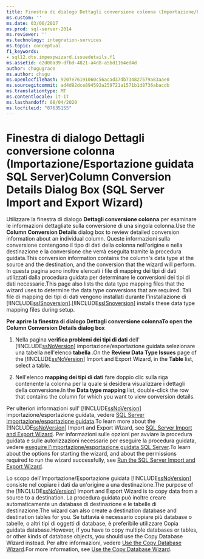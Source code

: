 ```yaml
---
title: Finestra di dialogo Dettagli conversione colonna (Importazione/Esportazione guidata SQL Server) | Microsoft Docs
ms.custom: ''
ms.date: 03/06/2017
ms.prod: sql-server-2014
ms.reviewer: ''
ms.technology: integration-services
ms.topic: conceptual
f1_keywords:
- sql12.dts.impexpwizard.issuedetails.f1
ms.assetid: e2d00a39-dfbd-4821-a4d8-a5bd1164ed4d
author: chugugrace
ms.author: chugu
ms.openlocfilehash: 9207e76191060c56acad37db734827579a83aae0
ms.sourcegitcommit: ad4d92dce894592a259721a1571b1d8736abacdb
ms.translationtype: MT
ms.contentlocale: it-IT
ms.lasthandoff: 08/04/2020
ms.locfileid: "87635155"
---
```

# <a name="column-conversion-details-dialog-box-sql-server-import-and-export-wizard"></a><span data-ttu-id="f9586-102">Finestra di dialogo Dettagli conversione colonna (Importazione/Esportazione guidata SQL Server)</span><span class="sxs-lookup"><span data-stu-id="f9586-102">Column Conversion Details Dialog Box (SQL Server Import and Export Wizard)</span></span>
  <span data-ttu-id="f9586-103">Utilizzare la finestra di dialogo **Dettagli conversione colonna** per esaminare le informazioni dettagliate sulla conversione di una singola colonna.</span><span class="sxs-lookup"><span data-stu-id="f9586-103">Use the **Column Conversion Details** dialog box to review detailed conversion information about an individual column.</span></span> <span data-ttu-id="f9586-104">Queste informazioni sulla conversione contengono il tipo di dati della colonna nell'origine e nella destinazione e la conversione che verrà eseguita tramite la procedura guidata.</span><span class="sxs-lookup"><span data-stu-id="f9586-104">This conversion information contains the column's data type at the source and the destination, and the conversion that the wizard will perform.</span></span> <span data-ttu-id="f9586-105">In questa pagina sono inoltre elencati i file di mapping dei tipi di dati utilizzati dalla procedura guidata per determinare le conversioni dei tipi di dati necessarie.</span><span class="sxs-lookup"><span data-stu-id="f9586-105">This page also lists the data type mapping files that the wizard uses to determine the data type conversions that are required.</span></span> <span data-ttu-id="f9586-106">Tali file di mapping dei tipi di dati vengono installati durante l'installazione di [!INCLUDE[ssISnoversion](../../includes/ssisnoversion-md.md)].</span><span class="sxs-lookup"><span data-stu-id="f9586-106">[!INCLUDE[ssISnoversion](../../includes/ssisnoversion-md.md)] installs these data type mapping files during setup.</span></span>  
  
 <span data-ttu-id="f9586-107">**Per aprire la finestra di dialogo Dettagli conversione colonna**</span><span class="sxs-lookup"><span data-stu-id="f9586-107">**To open the Column Conversion Details dialog box**</span></span>  
  
1.  <span data-ttu-id="f9586-108">Nella pagina **verifica problemi dei tipi di dati** dell' [!INCLUDE[ssNoVersion](../../includes/ssnoversion-md.md)] importazione/esportazione guidata selezionare una tabella nell'elenco **tabella** .</span><span class="sxs-lookup"><span data-stu-id="f9586-108">On the **Review Data Type Issues** page of the [!INCLUDE[ssNoVersion](../../includes/ssnoversion-md.md)] Import and Export Wizard, in the **Table** list, select a table.</span></span>  
  
2.  <span data-ttu-id="f9586-109">Nell'elenco **mapping dei tipi di dati** fare doppio clic sulla riga contenente la colonna per la quale si desidera visualizzare i dettagli della conversione.</span><span class="sxs-lookup"><span data-stu-id="f9586-109">In the **Data type mapping** list, double-click the row that contains the column for which you want to view conversion details.</span></span>  
  
 <span data-ttu-id="f9586-110">Per ulteriori informazioni sull' [!INCLUDE[ssNoVersion](../../includes/ssnoversion-md.md)] importazione/esportazione guidata, vedere [SQL Server importazione/esportazione guidata](import-and-export-data-with-the-sql-server-import-and-export-wizard.md).</span><span class="sxs-lookup"><span data-stu-id="f9586-110">To learn more about the [!INCLUDE[ssNoVersion](../../includes/ssnoversion-md.md)] Import and Export Wizard, see [SQL Server Import and Export Wizard](import-and-export-data-with-the-sql-server-import-and-export-wizard.md).</span></span> <span data-ttu-id="f9586-111">Per informazioni sulle opzioni per avviare la procedura guidata e sulle autorizzazioni necessarie per eseguire la procedura guidata, vedere [eseguire l'importazione/esportazione guidata SQL Server](start-the-sql-server-import-and-export-wizard.md).</span><span class="sxs-lookup"><span data-stu-id="f9586-111">To learn about the options for starting the wizard, and about the permissions required to run the wizard successfully, see [Run the SQL Server Import and Export Wizard](start-the-sql-server-import-and-export-wizard.md).</span></span>  
  
 <span data-ttu-id="f9586-112">Lo scopo dell'Importazione/Esportazione guidata [!INCLUDE[ssNoVersion](../../includes/ssnoversion-md.md)] consiste nel copiare i dati da un'origine a una destinazione.</span><span class="sxs-lookup"><span data-stu-id="f9586-112">The purpose of the [!INCLUDE[ssNoVersion](../../includes/ssnoversion-md.md)] Import and Export Wizard is to copy data from a source to a destination.</span></span> <span data-ttu-id="f9586-113">La procedura guidata può inoltre creare automaticamente un database di destinazione e le tabelle di destinazione.</span><span class="sxs-lookup"><span data-stu-id="f9586-113">The wizard can also create a destination database and destination tables for you.</span></span> <span data-ttu-id="f9586-114">Se tuttavia è necessario copiare più database o tabelle, o altri tipi di oggetti di database, è preferibile utilizzare Copia guidata database.</span><span class="sxs-lookup"><span data-stu-id="f9586-114">However, if you have to copy multiple databases or tables, or other kinds of database objects, you should use the Copy Database Wizard instead.</span></span> <span data-ttu-id="f9586-115">Per altre informazioni, vedere [Use the Copy Database Wizard](../../relational-databases/databases/use-the-copy-database-wizard.md).</span><span class="sxs-lookup"><span data-stu-id="f9586-115">For more information, see [Use the Copy Database Wizard](../../relational-databases/databases/use-the-copy-database-wizard.md).</span></span>  
  
  
